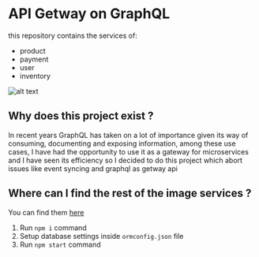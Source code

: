 # API Getway on GraphQL 

this repository contains the services of:

- product
- payment
- user
- inventory

![alt text](https://firebasestorage.googleapis.com/v0/b/functionsapp-c91fb.appspot.com/o/image.png?alt=media&token=4234be1e-b3c8-4c43-b6ce-b0f6649299c8)

## Why does this project exist ?

In recent years GraphQL has taken on a lot of importance given its way of consuming, documenting and exposing information, among these use cases, I have had the opportunity to use it as a gateway for microservices and I have seen its efficiency so I decided to do this project which abort issues like event syncing and graphql as getway api
  
## Where can I find the rest of the image services ?

You can find them [here](https://github.com/p-jacobo2012240/microservices-with-gql)

1. Run `npm i` command
2. Setup database settings inside `ormconfig.json` file
3. Run `npm start` command
